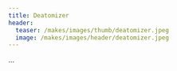 ```yaml
---
title: Deatomizer
header:
  teaser: /makes/images/thumb/deatomizer.jpeg
  image: /makes/images/header/deatomizer.jpeg
---
```


...
